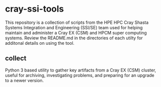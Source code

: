 # cray-ssi-tools

This repository is a collection of scripts from the HPE HPC Cray Shasta Systems
Integration and Engineering (SSI/SE) team used for helping maintain and 
administer a Cray EX (CSM) and HPCM super computing systems.  Review the 
README.md in the directories of each utilty for additonal details on using the
tool.

## collect

Python 3 based utility to gather key artifacts from a Cray EX (CSM) cluster,
useful for archiving, investigating problems, and preparing for an upgrade
to a newer version.



